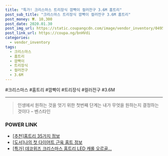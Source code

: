 ```yaml
--- 
title: "특가! 크리스마스 트리장식 깜빡이 컬러전구 3.6M 홈트리" 
post_sub_title: "크리스마스 트리장식 깜빡이 컬러전구 3.6M 홈트리" 
post_money: ₩. 10,300 
post_date: 2020.01.30 
post_img_url: https://static.coupangcdn.com/image/vendor_inventory/0495/dc647d1143c5d42a98eddacca2c3fa0df5b4d276bdf3001da62f30c1952c.jpg 
post_link_url: https://coupa.ng/bnHVdi 
categories: 
  - vendor_inventory 
tags: 
  - 크리스마스 
  - 홈트리 
  - 깜빡이 
  - 트리장식 
  - 컬러전구 
  - 3.6M 
--- 
```

  #크리스마스 #홈트리 #깜빡이 #트리장식 #컬러전구 #3.6M 
<hr> 

> 인생에서 원하는 것을 엇기 위한 첫번째 단계는 내가 무엇을 원하는지 결정하는 것이다 – 벤스타인 


### POWER LINK

* <a href="https://blog.naver.com/fasyy4321/221789663600" target="_blank">[추천]홈트리 35가지 정보</a>
* <a href="https://blog.naver.com/sakai111/221760234695" target="_blank">[도서]나의 첫 다이어트 근육 홈트 정보</a>
* <a href="https://blog.naver.com/sakai111/221790292346" target="_blank">[특가] 데코위즈 크리스마스 홈트리 LED 캐롤 오르골...</a>
